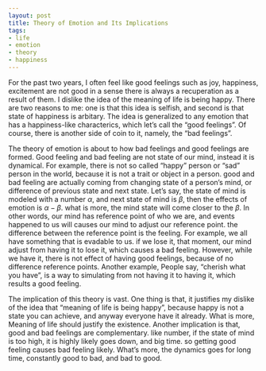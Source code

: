 ```yaml
---
layout: post
title: Theory of Emotion and Its Implications
tags:
- life
- emotion
- theory
- happiness
---
```


For the past two years, I often feel like good feelings such as joy, happiness, excitement are not good in a sense there is always a recuperation as a result of them. I dislike the idea of the meaning of life is being happy. There are two reasons to me: one is that this idea is selfish, and second is that state of happiness is arbitary. <!--break-->The idea is generalized to  any emotion that has a happiness-like characterics, which let’s call the “good feelings”. Of course, there is another side of coin to it, namely, the “bad feelings”.

The theory of emotion is about to how bad feelings and good feelings are formed. Good feeling and bad feeling are not state of our mind, instead it is dynamical. For example, there is not so called “happy” person or “sad” person in the world, because it is not a trait or object in a person. good and bad feeling are actually coming from changing state of a person’s mind, or difference of previous state and next state. Let’s say, the state of mind is modeled with a number $\alpha$, and next state of mind is $\beta$, then the effects of emotion is $\alpha - \beta$. what is more, the mind state will come closer to the $\beta$. In other words, our mind has reference point of who we are, and events happened to us will causes our mind to adjust our reference point. the difference between the reference point is the feeling. For example, we all have something that is evadable to us. if we lose it, that moment, our mind adjust from having it to lose it, which causes a bad feeling. However, while we have it, there is not effect of having good feelings, because of no difference reference points. Another example, People say, “cherish what you have”, is a way to simulating from not having it to having it, which results a good feeling.

The implication of this theory is vast. One thing is that, it justifies my dislike of the idea that “meaning of life is being happy”, because happy is not a state you can achieve, and anyway everyone have it already. What is more, Meaning of life should justify the existence. Another implication is that, good and bad feelings are complementary. like number, if the state of mind is too high, it is highly likely goes down, and big time. so getting good feeling causes bad feeling likely. What’s more, the dynamics goes for long time, constantly good to bad, and bad to good.
